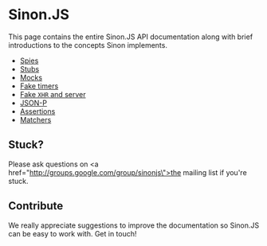 # Sinon.JS

This page contains the entire Sinon.JS API documentation along with brief    introductions to the concepts Sinon implements.

* [Spies](./spies.md)
* [Stubs](./stubs.md)
* [Mocks](./mocks.md)
* [Fake timers](./fake-timers.md)
* [Fake <code>XHR</code> and server](./fake-xhr-and-server.md)
* [JSON-P](./json-p.md)
* [Assertions](./assertions.md)
* [Matchers](./matchers.md)


## Stuck?

Please ask questions on <a href=\"http://groups.google.com/group/sinonjs\">the mailing list</a> if you're stuck.

## Contribute

We really appreciate suggestions to improve the documentation so Sinon.JS can be easy to work with. Get in touch!

